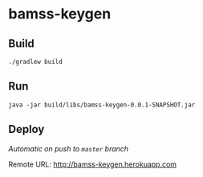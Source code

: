 # bamss-keygen

## Build
```
./gradlew build
```

## Run
```
java -jar build/libs/bamss-keygen-0.0.1-SNAPSHOT.jar
```

## Deploy
*Automatic on push to `master` branch*

Remote URL: http://bamss-keygen.herokuapp.com
